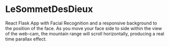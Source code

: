 # LeSommetDesDieux

React Flask App with Facial Recognition and a responsive background to the position of the face. As you move your face side to side within the view of the web-cam, the mountain range will scroll horizontally, producing a real time parallax effect.
